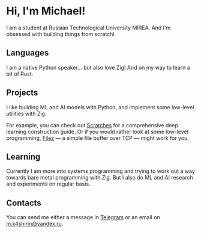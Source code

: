 # Hi, I'm Michael!

I am a student at Russian Technological University MIREA. And I'm obsessed 
with building things from scratch!

## Languages

I am a native Python speaker... but also love Zig! And on my way to learn a 
bit of Rust.

## Projects

I like building ML and AI models with Python, and implement some low-level 
utilities with Zig.

For example, you can check out [Scratches](https://github.com/mkashirin/scratches) 
for a comprehensive deep learning construction guide. Or if you would rather 
look at some low-level programming, [Filez](https://github.com/mkashirin/filez) — a 
simple file buffer over TCP — might work for you.

## Learning

Currently I am more into systems programming and trying to work out a way 
towards bare metal programming with Zig. But I also do ML and AI research and 
experiments on regular basis.

## Contacts

You can send me either a message in [Telegram](https://t.me/mk4shirin) or an email on m.k4shirin@yandex.ru.
